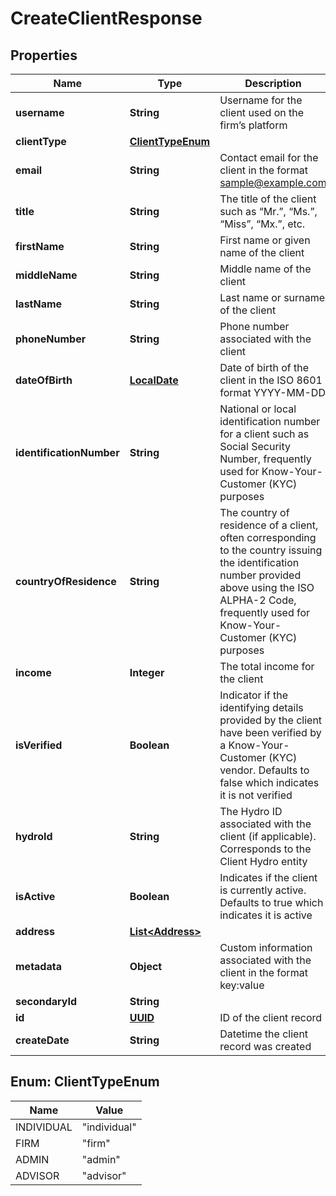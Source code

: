 
# CreateClientResponse

## Properties
Name | Type | Description | Notes
------------ | ------------- | ------------- | -------------
**username** | **String** | Username for the client used on the firm’s platform | 
**clientType** | [**ClientTypeEnum**](#ClientTypeEnum) |  | 
**email** | **String** | Contact email for the client in the format sample@example.com |  [optional]
**title** | **String** | The title of the client such as “Mr.”, “Ms.”, “Miss”, “Mx.”, etc. |  [optional]
**firstName** | **String** | First name or given name of the client |  [optional]
**middleName** | **String** | Middle name of the client |  [optional]
**lastName** | **String** | Last name or surname of the client |  [optional]
**phoneNumber** | **String** | Phone number associated with the client |  [optional]
**dateOfBirth** | [**LocalDate**](LocalDate.md) | Date of birth of the client in the ISO 8601 format YYYY-MM-DD |  [optional]
**identificationNumber** | **String** | National or local identification number for a client such as Social Security Number, frequently used for Know-Your-Customer (KYC) purposes |  [optional]
**countryOfResidence** | **String** | The country of residence of a client, often corresponding to the country issuing the identification number provided above using the ISO ALPHA-2 Code, frequently used for Know-Your-Customer (KYC) purposes |  [optional]
**income** | **Integer** | The total income for the client |  [optional]
**isVerified** | **Boolean** | Indicator if the identifying details provided by the client have been verified by a Know-Your-Customer (KYC) vendor. Defaults to false which indicates it is not verified |  [optional]
**hydroId** | **String** | The Hydro ID associated with the client (if applicable). Corresponds to the Client Hydro entity |  [optional]
**isActive** | **Boolean** | Indicates if the client is currently active. Defaults to true which indicates it is active |  [optional]
**address** | [**List&lt;Address&gt;**](Address.md) |  |  [optional]
**metadata** | **Object** | Custom information associated with the client in the format key:value |  [optional]
**secondaryId** | **String** |  |  [optional]
**id** | [**UUID**](UUID.md) | ID of the client record |  [optional]
**createDate** | **String** | Datetime the client record was created |  [optional]


<a name="ClientTypeEnum"></a>
## Enum: ClientTypeEnum
Name | Value
---- | -----
INDIVIDUAL | &quot;individual&quot;
FIRM | &quot;firm&quot;
ADMIN | &quot;admin&quot;
ADVISOR | &quot;advisor&quot;



